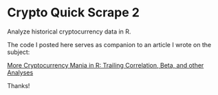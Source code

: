 # Crypto Quick Scrape 2
Analyze historical cryptocurrency data in R.

The code I posted here serves as companion to an article I wrote on the subject:

[More Cryptocurrency Mania in R: Trailing Correlation, Beta, and other Analyses](https://www.linkedin.com/pulse/more-cryptocurrency-mania-r-trailing-correlation-beta-matt-lunkes/ "More Cryptocurrency Mania in R: Trailing Correlation, Beta, and other Analyses")

Thanks!